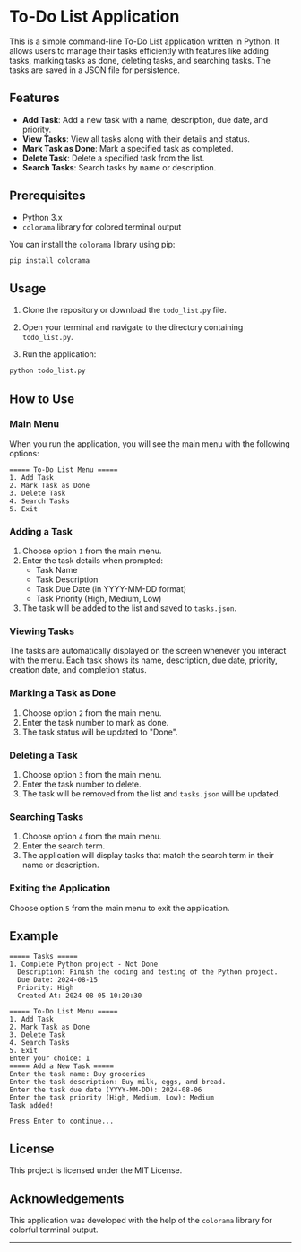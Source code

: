 # To-Do List Application

This is a simple command-line To-Do List application written in Python. It allows users to manage their tasks efficiently with features like adding tasks, marking tasks as done, deleting tasks, and searching tasks. The tasks are saved in a JSON file for persistence.

## Features

- **Add Task**: Add a new task with a name, description, due date, and priority.
- **View Tasks**: View all tasks along with their details and status.
- **Mark Task as Done**: Mark a specified task as completed.
- **Delete Task**: Delete a specified task from the list.
- **Search Tasks**: Search tasks by name or description.

## Prerequisites

- Python 3.x
- `colorama` library for colored terminal output

You can install the `colorama` library using pip:

```bash
pip install colorama
```

## Usage

1. Clone the repository or download the `todo_list.py` file.

2. Open your terminal and navigate to the directory containing `todo_list.py`.

3. Run the application:

```bash
python todo_list.py
```

## How to Use

### Main Menu

When you run the application, you will see the main menu with the following options:

```
===== To-Do List Menu =====
1. Add Task
2. Mark Task as Done
3. Delete Task
4. Search Tasks
5. Exit
```

### Adding a Task

1. Choose option `1` from the main menu.
2. Enter the task details when prompted:
   - Task Name
   - Task Description
   - Task Due Date (in YYYY-MM-DD format)
   - Task Priority (High, Medium, Low)
3. The task will be added to the list and saved to `tasks.json`.

### Viewing Tasks

The tasks are automatically displayed on the screen whenever you interact with the menu. Each task shows its name, description, due date, priority, creation date, and completion status.

### Marking a Task as Done

1. Choose option `2` from the main menu.
2. Enter the task number to mark as done.
3. The task status will be updated to "Done".

### Deleting a Task

1. Choose option `3` from the main menu.
2. Enter the task number to delete.
3. The task will be removed from the list and `tasks.json` will be updated.

### Searching Tasks

1. Choose option `4` from the main menu.
2. Enter the search term.
3. The application will display tasks that match the search term in their name or description.

### Exiting the Application

Choose option `5` from the main menu to exit the application.

## Example

```
===== Tasks =====
1. Complete Python project - Not Done
  Description: Finish the coding and testing of the Python project.
  Due Date: 2024-08-15
  Priority: High
  Created At: 2024-08-05 10:20:30

===== To-Do List Menu =====
1. Add Task
2. Mark Task as Done
3. Delete Task
4. Search Tasks
5. Exit
Enter your choice: 1
===== Add a New Task =====
Enter the task name: Buy groceries
Enter the task description: Buy milk, eggs, and bread.
Enter the task due date (YYYY-MM-DD): 2024-08-06
Enter the task priority (High, Medium, Low): Medium
Task added!

Press Enter to continue...
```

## License

This project is licensed under the MIT License.

## Acknowledgements

This application was developed with the help of the `colorama` library for colorful terminal output.

---
